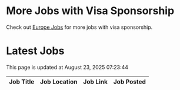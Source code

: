 # More Jobs with Visa Sponsorship

Check out [Europe Jobs](https://github.com/sureshparimi/europejobs#latest-jobs) for more jobs with visa sponsorship.

# Latest Jobs

This page is updated at August 23, 2025 07:23:44

| Job Title | Job Location | Job Link | Job Posted |
| --- | --- | --- | --- |
